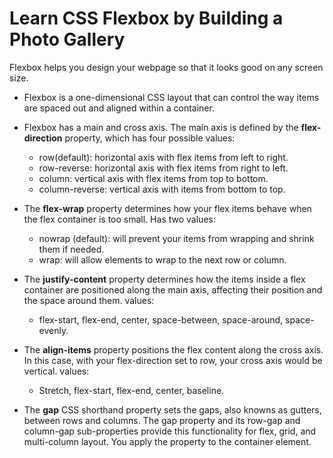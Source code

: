 # Learn CSS Flexbox by Building a Photo Gallery

Flexbox helps you design your webpage so that it looks good on any screen size.

- Flexbox is a one-dimensional CSS layout that can control the way items are spaced out and aligned within a container.

- Flexbox has a main and cross axis. The main axis is defined by the **flex-direction** property, which has four possible values:
  * row(default): horizontal axis with flex items from left to right.
  * row-reverse: horizontal axis with flex items from right to left.
  * column: vertical axis with flex items from top to bottom.
  * column-reverse: vertical axis with items from bottom to top.


- The **flex-wrap** property determines how your flex items behave when the flex container is too small. Has two values:
   * nowrap (default): will prevent your items from wrapping and shrink them if needed.
   * wrap: will allow elements to wrap to the next row or column.

- The **justify-content** property determines how the items inside a flex container are positioned along the main axis, affecting their position and the space around them. values: 
   - flex-start, flex-end, center, space-between, space-around, space-evenly.

- The **align-items** property positions the flex content along the cross axis. In this case, with your flex-direction set to row, your cross axis would be vertical. values:
   - Stretch, flex-start, flex-end, center, baseline. 


- The **gap** CSS shorthand property sets the gaps, also knowns as gutters, between rows and columns. The gap property and its row-gap and column-gap sub-properties provide this functionality for flex, grid, and multi-column layout. You apply the property to the container element.
